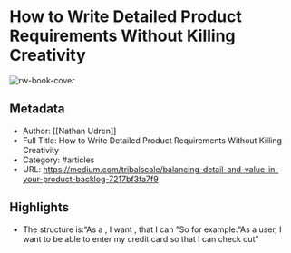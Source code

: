 # How to Write Detailed Product Requirements Without Killing Creativity

![rw-book-cover](https://readwise-assets.s3.amazonaws.com/static/images/article2.74d541386bbf.png)

## Metadata
- Author: [[Nathan Udren]]
- Full Title: How to Write Detailed Product Requirements Without Killing Creativity
- Category: #articles
- URL: https://medium.com/tribalscale/balancing-detail-and-value-in-your-product-backlog-7217bf3fa7f9

## Highlights
- The structure is:“As a <type of user>, I want <software capability>, that I can <user outcome>”So for example:“As a user, I want to be able to enter my credit card so that I can check out”
